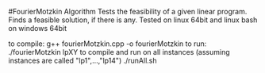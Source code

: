 #FourierMotzkin Algorithm
Tests the feasibility of a given linear program.
Finds a feasible solution, if there is any.
Tested on linux 64bit and linux bash on windows 64bit

to compile:
    g++ fourierMotzkin.cpp -o fourierMotzkin
to run:
    ./fourierMotzkin lpXY
to compile and run on all instances (assuming instances are called "lp1",...,"lp14")
    ./runAll.sh
